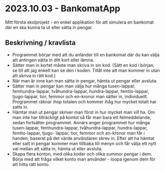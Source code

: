 # 2023.10.03 - BankomatApp #
 
Mitt första skolprojekt - en enkel applikation för att simulera en bankomat där en ska kunna ta ut eller sätta in pengar.


## Beskrivning / kravlista ##
- Programmet börjar med att du anländer till en bankomat där du kan välja att antingen sätta in ditt kort eller lämna.
- Sätter man in kortet måste man skriva in sin kod. (Sätt en kod i början, se till att jag enkelt kan se den i
koden. Tillåt inte att man kommer in utan att skriva in rätt kod.)
- När man är inne kan man sätta in pengar, hämta ut pengar eller avsluta.
- Sätter man in pengar kan man välja hur många tusen-lappar, femhundra-lappar, tvåhundra-lappar,
hundra-lappar, femtio-lappar, tjugo-lappar, tior, femmor och en-kronor man sätter in, individuellt.
Programmet räknar ihop totalen och kommer ihåg hur mycket totalt har satts in.
- Hämtar man ut pengar skriver man först in hur mycket man vill ha. Om man inte har tillräckligt på
kontot så får man bara ett felmeddelande, sedan fortsätter programmet. Annars anger programmet
hur många tusen-lappar, femhundra-lappar, tvåhundra-lappar, hundra-lappar, femtio-lappar, tjugo-
lappar, tior, femmor och en-kronor man får i handen, baserat på det värde användaren skrev in.
Efter att ha hämtat eller satt in pengar kommer man tillbaka till menyn och får välja ett nytt val
mellan att sätta in, hämta ut eller avsluta.
- Skapa flera konton, med olika koder och olika summor pengar i dem. Börja med att fråga vilket
konto man använder - loopa igenom dem för att hitta rätt konto.


